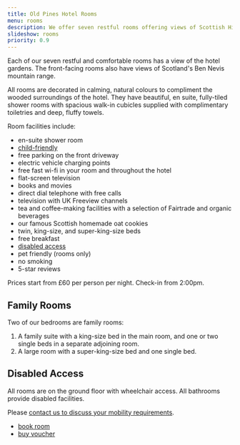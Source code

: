 ```yaml
---
title: Old Pines Hotel Rooms
menu: rooms
description: We offer seven restful rooms offering views of Scottish Highlands and the Ben Nevis mountain range.
slideshow: rooms
priority: 0.9
---
```


Each of our seven restful and comfortable rooms has a view of the hotel gardens. The front-facing rooms also have views of Scotland's Ben Nevis mountain range.

All rooms are decorated in calming, natural colours to compliment the wooded surroundings of the hotel. They have beautiful, en suite, fully-tiled shower rooms with spacious walk-in cubicles supplied with complimentary toiletries and deep, fluffy towels.

Room facilities include:

* en-suite shower room
* [child-friendly](#family-rooms)
* free parking on the front driveway
* electric vehicle charging points
* free fast wi-fi in your room and throughout the hotel
* flat-screen television
* books and movies
* direct dial telephone with free calls
* television with UK Freeview channels
* tea and coffee-making facilities with a selection of Fairtrade and organic beverages
* our famous Scottish homemade oat cookies
* twin, king-size, and super-king-size beds
* free breakfast
* [disabled access](#disabled-access)
* pet friendly (rooms only)
* no smoking
* 5-star reviews

Prices start from &pound;60 per person per night. Check-in from 2:00pm.


## Family Rooms

Two of our bedrooms are family rooms:

1. A family suite with a king-size bed in the main room, and one or two single beds in a separate adjoining room.
1. A large room with a super-king-size bed and one single bed.


## Disabled Access

All rooms are on the ground floor with wheelchair access. All bathrooms provide disabled facilities.

Please [contact us to discuss your mobility requirements](--ROOT--contact/).

<ul class="flexcenter">
  <li><a href="--ROOT--rooms/booking/" class="button">book room</a></li>
  <li><a href="--VOUCHERS--" class="button">buy voucher</a></li>
</ul>
